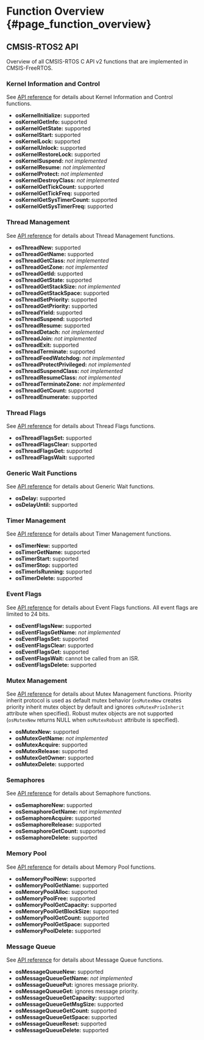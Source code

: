 # Function Overview {#page_function_overview}

## CMSIS-RTOS2 API

Overview of all CMSIS-RTOS C API v2 functions that are implemented in CMSIS-FreeRTOS.

### Kernel Information and Control

See [API reference](https://arm-software.github.io/CMSIS_6/latest/RTOS2/group__CMSIS__RTOS__KernelCtrl.html) for details about Kernel Information and Control functions.

- **osKernelInitialize:** supported
- **osKernelGetInfo:** supported
- **osKernelGetState:** supported
- **osKernelStart:** supported
- **osKernelLock:** supported
- **osKernelUnlock:** supported
- **osKernelRestoreLock:** supported
- **osKernelSuspend:** *not implemented*
- **osKernelResume:** *not implemented*
- **osKernelProtect:** *not implemented*
- **osKernelDestroyClass:** *not implemented*
- **osKernelGetTickCount:** supported
- **osKernelGetTickFreq:** supported
- **osKernelGetSysTimerCount:** supported
- **osKernelGetSysTimerFreq:** supported

### Thread Management

See [API reference](https://arm-software.github.io/CMSIS_6/latest/RTOS2/group__CMSIS__RTOS__ThreadMgmt.html) for details about Thread Management functions.

- **osThreadNew:** supported
- **osThreadGetName:** supported
- **osThreadGetClass:** *not implemented*
- **osThreadGetZone:** *not implemented*
- **osThreadGetId:** supported
- **osThreadGetState:** supported
- **osThreadGetStackSize:** *not implemented*
- **osThreadGetStackSpace:** supported
- **osThreadSetPriority:** supported
- **osThreadGetPriority:** supported
- **osThreadYield:** supported
- **osThreadSuspend:** supported
- **osThreadResume:** supported
- **osThreadDetach:** *not implemented*
- **osThreadJoin:** *not implemented*
- **osThreadExit:** supported
- **osThreadTerminate:** supported
- **osThreadFeedWatchdog:** *not implemented*
- **osThreadProtectPrivileged:** *not implemented*
- **osThreadSuspendClass:** *not implemented*
- **osThreadResumeClass:** *not implemented*
- **osThreadTerminateZone:** *not implemented*
- **osThreadGetCount:** supported
- **osThreadEnumerate:** supported

### Thread Flags

See [API reference](https://arm-software.github.io/CMSIS_6/latest/RTOS2/group__CMSIS__RTOS__ThreadFlagsMgmt.html) for details about Thread Flags functions.

- **osThreadFlagsSet:** supported
- **osThreadFlagsClear:** supported
- **osThreadFlagsGet:** supported
- **osThreadFlagsWait:** supported

### Generic Wait Functions

See [API reference](https://arm-software.github.io/CMSIS_6/latest/RTOS2/group__CMSIS__RTOS__Wait.html) for details about Generic Wait functions.

- **osDelay:** supported
- **osDelayUntil:** supported

### Timer Management

See [API reference](https://arm-software.github.io/CMSIS_6/latest/RTOS2/group__CMSIS__RTOS__TimerMgmt.html) for details about Timer Management functions.

- **osTimerNew:** supported
- **osTimerGetName:** supported
- **osTimerStart:** supported
- **osTimerStop:** supported
- **osTimerIsRunning:** supported
- **osTimerDelete:** supported

### Event Flags

See [API reference](https://arm-software.github.io/CMSIS_6/latest/RTOS2/group__CMSIS__RTOS__EventFlags.html) for details about Event Flags functions.
All event flags are limited to 24 bits.

- **osEventFlagsNew:** supported
- **osEventFlagsGetName:** *not implemented*
- **osEventFlagsSet:** supported
- **osEventFlagsClear:** supported
- **osEventFlagsGet:** supported
- **osEventFlagsWait:** cannot be called from an ISR.
- **osEventFlagsDelete:** supported

### Mutex Management

See [API reference](https://arm-software.github.io/CMSIS_6/latest/RTOS2/group__CMSIS__RTOS__MutexMgmt.html) for details about Mutex Management functions.
Priority inherit protocol is used as default mutex behavior (`osMutexNew` creates priority inherit mutex object by default and ignores `osMutexPrioInherit` attribute when specified).
Robust mutex objects are not supported (`osMutexNew` returns NULL when `osMutexRobust` attribute is specified).

- **osMutexNew:** supported
- **osMutexGetName:** *not implemented*
- **osMutexAcquire:** supported
- **osMutexRelease:** supported
- **osMutexGetOwner:** supported
- **osMutexDelete:** supported

### Semaphores

See [API reference](https://arm-software.github.io/CMSIS_6/latest/RTOS2/group__CMSIS__RTOS__SemaphoreMgmt.html) for details about Semaphore functions.

- **osSemaphoreNew:** supported
- **osSemaphoreGetName:** *not implemented*
- **osSemaphoreAcquire:** supported
- **osSemaphoreRelease:** supported
- **osSemaphoreGetCount:** supported
- **osSemaphoreDelete:** supported

### Memory Pool

See [API reference](https://arm-software.github.io/CMSIS_6/latest/RTOS2/group__CMSIS__RTOS__PoolMgmt.html) for details about Memory Pool functions.

- **osMemoryPoolNew:** supported
- **osMemoryPoolGetName:** supported
- **osMemoryPoolAlloc:** supported
- **osMemoryPoolFree:** supported
- **osMemoryPoolGetCapacity:** supported
- **osMemoryPoolGetBlockSize:** supported
- **osMemoryPoolGetCount:** supported
- **osMemoryPoolGetSpace:** supported
- **osMemoryPoolDelete:** supported

### Message Queue

See [API reference](https://arm-software.github.io/CMSIS_6/latest/RTOS2/group__CMSIS__RTOS__Message.html) for details about Message Queue functions.

- **osMessageQueueNew:** supported
- **osMessageQueueGetName:** *not implemented*
- **osMessageQueuePut:** ignores message priority.
- **osMessageQueueGet:** ignores message priority.
- **osMessageQueueGetCapacity:** supported
- **osMessageQueueGetMsgSize:** supported
- **osMessageQueueGetCount:** supported
- **osMessageQueueGetSpace:** supported
- **osMessageQueueReset:** supported
- **osMessageQueueDelete:** supported
